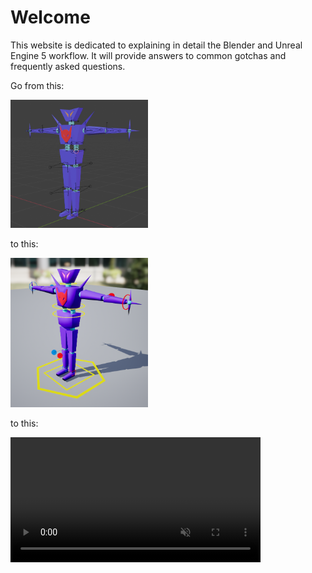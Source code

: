 # Welcome
This website is dedicated to explaining in detail the Blender and Unreal Engine 5 workflow. It will provide
answers to common gotchas and frequently asked questions.

Go from this:

<img src="/blender_example.png" width="220" />

to this:

<img src="/ue5_example.png" width="220" /> 

to this:

<video width="400" autoplay loop muted>
<source src="anim_example.mp4" type="video/mp4">
</video>
